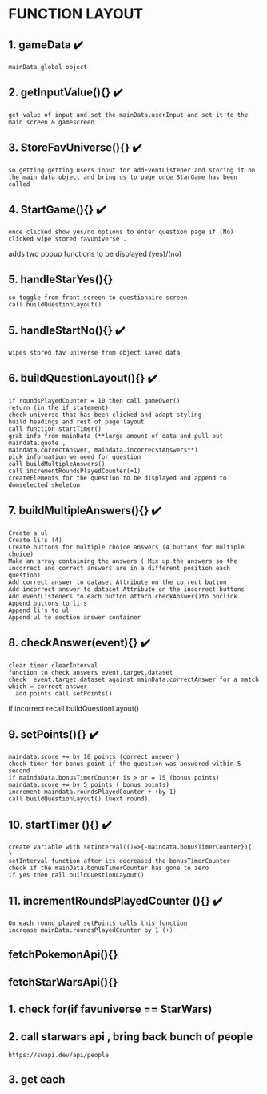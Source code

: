 # FUNCTION LAYOUT

## 1. gameData ✔️

    mainData global object

## 2. getInputValue(){} ✔️

    get value of input and set the mainData.userInput and set it to the main screen & gamescreen

## 3. StoreFavUniverse(){} ✔️

    so getting getting users input for addEventListener and storing it on the main data object and bring us to page once StarGame has been called

## 4. StartGame(){} ✔️

    once clicked show yes/no options to enter question page if (No) clicked wipe stored favUniverse .

adds two popup functions to be displayed (yes)/(no)

## 5. handleStarYes(){}

    so toggle from front screen to questionaire screen
    call buildQuestionLayout()

## 5. handleStartNo(){} ✔️

    wipes stored fav universe from object saved data

## 6. buildQuestionLayout(){} ✔️

    if roundsPlayedCounter = 10 then call gameOver()
    return (in the if statement)
    check universe that has been clicked and adapt styling
    build headings and rest of page layout
    call function startTimer()
    grab info from mainData (**large amount of data and pull out maindata.quote ,
    maindata.correctAnswer, maindata.incorrecstAnswers**)
    pick information we need for question
    call buildMultipleAnswers()
    call incrementRoundsPlayedCounter(+1)
    createElements for the question to be displayed and append to domselected skeleton

## 7. buildMultipleAnswers(){} ✔️

    Create a ul
    Create li's (4)
    Create buttons for multiple choice answers (4 buttons for multiple choice)
    Make an array containing the answers ( Mix up the answers so the incorrect and correct answers are in a different position each question)
    Add correct answer to dataset Attribute on the correct button
    Add incorrect answer to dataset Attribute on the incorrect buttons
    Add eventListeners to each button attach checkAnswer()to onclick
    Append buttons to li's
    Append li's to ul
    Append ul to section answer container

## 8. checkAnswer(event){} ✔️

    clear timer clearInterval
    function to check answers event.target.dataset
    check  event.target.dataset against mainData.correctAnswer for a match which = correct answer
      add points call setPoints()

if incorrect recall buildQuestionLayout()

## 9. setPoints(){} ✔️

    maindata.score += by 10 points (correct answer )
    check timer for bonus point if the question was answered within 5 second
    if maindaData.bonusTimerCounter is > or = 15 (bonus points)
    maindata.score += by 5 points ( bonus points)
    increment maindata.roundsPlayedCounter + (by 1)
    call buildQuestionLayout() (next round)

## 10. startTimer (){} ✔️

    create variable with setInterval(()=>{-maindata.bonusTimerCounter}){
    }
    setInterval function after its decreased the bonusTimerCounter
    check if the mainData.bonusTimerCounter has gone to zero
    if yes then call buildQuestionLayout()

## 11. incrementRoundsPlayedCounter (){} ✔️

    On each round played setPoints calls this function
    increase mainData.roundsPlayedCounter by 1 (+)

## fetchPokemonApi(){}

## fetchStarWarsApi(){}  
  



## 1. check for(if favuniverse == StarWars)

## 2. call starwars api , bring back bunch of people
    https://swapi.dev/api/people
## 3. get each 

